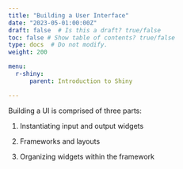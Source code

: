 ```yaml
---
title: "Building a User Interface"
date: "2023-05-01:00:00Z"
draft: false  # Is this a draft? true/false
toc: false # Show table of contents? true/false
type: docs  # Do not modify.
weight: 200

menu:
  r-shiny:
      parent: Introduction to Shiny

---
```


Building a UI is comprised of three parts:

1. Instantiating input and output widgets

2. Frameworks and layouts

3. Organizing widgets within the framework

